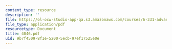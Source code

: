 ```yaml
---
content_type: resource
description: ''
file: https://ol-ocw-studio-app-qa.s3.amazonaws.com/courses/6-331-advanced-circuit-techniques-spring-2002/9b7f45098f1e52005ecb97ef17525e0e_4046.pdf
file_type: application/pdf
resourcetype: Document
title: 4046.pdf
uid: 9b7f4509-8f1e-5200-5ecb-97ef17525e0e
---
```

